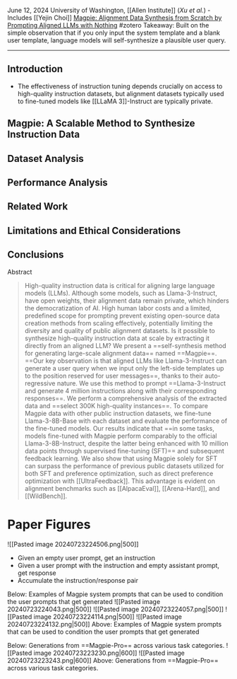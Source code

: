 June 12, 2024
University of Washington, [[Allen Institute]] (*Xu et al.*) - Includes [[Yejin Choi]]
[Magpie: Alignment Data Synthesis from Scratch by Prompting Aligned LLMs with Nothing](https://arxiv.org/abs/2406.08464)
#zotero 
Takeaway: Built on the simple observation that if you only input the system template and a blank user template, language models will self-synthesize a plausible user query.


---
## Introduction
- The effectiveness of instruction tuning depends crucially on access to high-quality instruction datasets, but alignment datasets typically used to fine-tuned models like [[LLaMA 3]]-Instruct are typically private.


## Magpie: A Scalable Method to Synthesize Instruction Data


## Dataset Analysis


## Performance Analysis


## Related Work


## Limitations and Ethical Considerations


## Conclusions


Abstract
> High-quality instruction data is critical for aligning large language models (LLMs). Although some models, such as Llama-3-Instruct, have open weights, their alignment data remain private, which hinders the democratization of AI. High human labor costs and a limited, predefined scope for prompting prevent existing open-source data creation methods from scaling effectively, potentially limiting the diversity and quality of public alignment datasets. Is it possible to synthesize high-quality instruction data at scale by extracting it directly from an aligned LLM? We present a ==self-synthesis method for generating large-scale alignment data== named ==Magpie==. ==Our key observation is that aligned LLMs like Llama-3-Instruct can generate a user query when we input only the left-side templates up to the position reserved for user messages==, thanks to their auto-regressive nature. We use this method to prompt ==Llama-3-Instruct and generate 4 million instructions along with their corresponding responses==. We perform a comprehensive analysis of the extracted data and ==select 300K high-quality instances==. To compare Magpie data with other public instruction datasets, we fine-tune Llama-3-8B-Base with each dataset and evaluate the performance of the fine-tuned models. Our results indicate that ==in some tasks, models fine-tuned with Magpie perform comparably to the official Llama-3-8B-Instruct, despite the latter being enhanced with 10 million data points through supervised fine-tuning (SFT)== and subsequent feedback learning. We also show that using Magpie solely for SFT can surpass the performance of previous public datasets utilized for both SFT and preference optimization, such as direct preference optimization with [[UltraFeedback]]. This advantage is evident on alignment benchmarks such as [[AlpacaEval]], [[Arena-Hard]], and [[WildBench]].


# Paper Figures

![[Pasted image 20240723224506.png|500]]
- Given an empty user prompt, get an instruction
- Given a user prompt with the instruction and empty assistant prompt, get response
- Accumulate the instruction/response pair

Below: Examples of Magpie system prompts that can be used to condition the user prompts that get generated
![[Pasted image 20240723224043.png|500]]
![[Pasted image 20240723224057.png|500]]
![[Pasted image 20240723224114.png|500]]
![[Pasted image 20240723224132.png|500]]
Above: Examples of Magpie system prompts that can be used to condition the user prompts that get generated


Below: Generations from ==Magpie-Pro== across various task categories.
![[Pasted image 20240723223230.png|600]]
![[Pasted image 20240723223243.png|600]]
Above: Generations from ==Magpie-Pro== across various task categories.